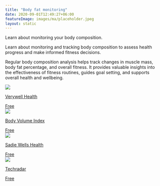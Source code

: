 ```yaml
---
title: "Body fat monitoring"
date: 2020-09-01T12:49:27+06:00
featureImage: images/ma/placeholder.jpeg
layout: static
---
```


Learn about monitoring your body composition.

Learn about monitoring and tracking body composition to assess health progress and make informed fitness decisions.

Regular body composition analysis helps track changes in muscle mass, body fat percentage, and overall fitness. It provides valuable insights into the effectiveness of fitness routines, guides goal setting, and supports overall health and wellbeing.

<a class="ma-link" href="https://www.verywellhealth.com/body-composition-5509458"><div class="ma-card ma-card-Health"><div class="ma-icon"><img src ="/images/icon-check.png"/></div><div class="ma-name"><p>Verywell Health</p></div><div class="ma-paid-text"><span>Free</span></div></div></a><a class="ma-link" href="https://www.bodyvolume.com/post/the-importance-of-body-composition"><div class="ma-card ma-card-Health"><div class="ma-icon"><img src ="/images/icon-check.png"/></div><div class="ma-name"><p>Body Volume Index</p></div><div class="ma-paid-text"><span>Free </span></div></div></a><a class="ma-link" href="https://sadiewellshealth.com/what-is-body-composition-analysis/"><div class="ma-card ma-card-Health"><div class="ma-icon"><img src ="/images/icon-check.png"/></div><div class="ma-name"><p>Sadie Wells Health</p></div><div class="ma-paid-text"><span>Free </span></div></div></a><a class="ma-link" href="https://www.techradar.com/best/best-smart-scales"><div class="ma-card ma-card-Health"><div class="ma-icon"><img src ="/images/icon-check.png"/></div><div class="ma-name"><p>Techradar</p></div><div class="ma-paid-text"><span>Free</span></div></div></a>  

<br/><br/>






